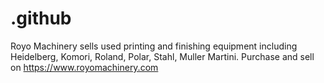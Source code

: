 # .github
Royo Machinery sells used printing and finishing equipment including Heidelberg, Komori, Roland, Polar, Stahl, Muller Martini. Purchase and sell on https://www.royomachinery.com
